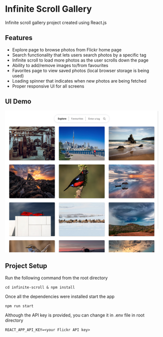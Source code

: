 # Infinite Scroll Gallery

Infinite scroll gallery project created using React.js

## Features

- Explore page to browse photos from Flickr home page
- Search functionality that lets users search photos by a specific tag
- Infinite scroll to load more photos as the user scrolls down the page
- Ability to add/remove images to/from favourites
- Favorites page to view saved photos (local browser storage is being used)
- Loading spinner that indicates when new photos are being fetched
- Proper responsive UI for all screens

## UI Demo

![desktop](img/desktop-demo.png)

## Project Setup

Run the following command from the root directory

```console
cd infinite-scroll & npm install
```

Once all the dependencies were installed start the app

```console
npm run start
```

Although the API key is provided, you can change it in .env file in root directory

```console
REACT_APP_API_KEY=<your Flickr API key>
```
